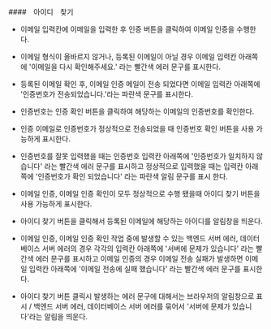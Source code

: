 ####　아이디　찾기

- 이메일 입력칸에 이메일을 입력한 후 인증 버튼을 클릭하여 이메일 인증을 수행한다.
- 이메일 형식이 올바르지 않거나, 등록된 이메일이 아닐 경우 이메일 입력칸 아래쪽에 '이메일을 다시 확인해주세요.' 라는 빨간색 에러 문구를 표시한다.
- 등록된 이메일 확인 후, 이메일 인증 메일이 전송 되었다면 이메일 입력칸 아래쪽에 '인증번호가 전송되었습니다.'라는 파란색 문구를 표시한다. 

- 인증번호는 인증 확인 버튼을 클릭하여 해당하는 이메일의 인증번호를 확인한다.  
- 인증 이메일로 인증번호가 정상적으로 전송되었을 때 인증번호 확인 버튼을 사용 가능하게 표시한다.  
- 인증번호를 잘못 입력했을 때는 인증번호 입력칸 아래쪽에 '인증번호가 일치하지 않습니다' 라는 빨간색 에러 문구를 표시하고 정상적으로 입력했을 때는 입력칸 아래쪽에 '인증번호가 확인 되었습니다' 라는 파란색 알림 문구를 표시 한다. 

- 이메일 인증, 이메일 인증 확인이 모두 정상적으로 수행 됐을때 아이디 찾기 버튼을 사용 가능하게 표시한다.  
- 아이디 찾기 버튼을 클릭해서 등록된 이메일에 해당하는 아이디를 알림창을 띄운다.


- 이메일 인증, 이메일 인증 확인 작업 중에 발생할 수 있는 백엔드 서버 에러, 데이터 베이스 서버 에러의 경우 각각의 입력칸 아래쪽에 '서버에 문제가 있습니다' 라는 빨간색 에러 문구를 표시하고 이메일 인증의 경우 이메일 전송 실패가 발생하면 이메일 입력칸 아래쪽에 '이메일 전송에 실패 했습니다' 라는 빨간색 에러 문구를 표시한다.  

- 아이디 찾기 버튼 클릭시 발생하는 에러 문구에 대해서는 브라우저의 알림창으로 표시 / 백엔드 서버 에러, 데이터베이스 서버 에러를 묶어서 '서버에 문제가 있습니다'라는 알림을 띄운다.